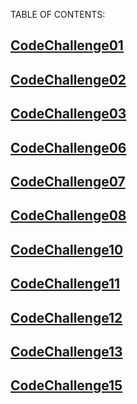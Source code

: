 TABLE OF CONTENTS:


## [CodeChallenge01](python/401CodeChallenge/CodeChallenge01)
## [CodeChallenge02](python/401CodeChallenge/CodeChallenge02)
## [CodeChallenge03](python/401CodeChallenge/CodeChallenge03)
## [CodeChallenge06](python/401CodeChallenge/CodeChallenge06/README.md)
## [CodeChallenge07](python/401CodeChallenge/CodeChallenge07/README.md)
## [CodeChallenge08](python/401CodeChallenge/CodeChallenge08/README.md)
## [CodeChallenge10](python/401CodeChallenge/CodeChallenge10/README.md)
## [CodeChallenge11](python/401CodeChallenge/CodeChallenge11/README.md)

## [CodeChallenge12](python/401CodeChallenge/CodeChallenge12/README.md)
## [CodeChallenge13](python/401CodeChallenge/CodeChallenge13/README.md)
## [CodeChallenge15](python/401CodeChallenge/CodeChallenge15/README.md)
